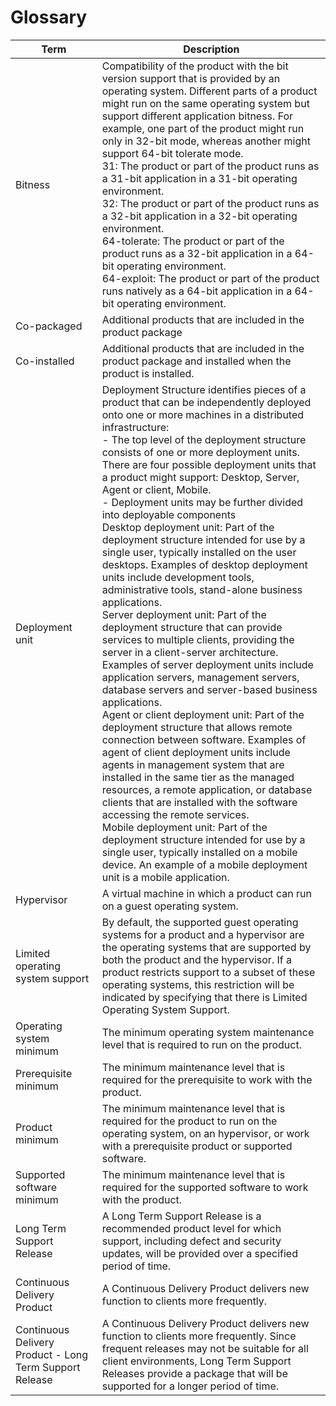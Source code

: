 # Glossary

|Term|Description|
|----------|--------------------------------|
|Bitness|Compatibility of the product with the bit version support that is provided by an operating system. Different parts of a product might run on the same operating system but support different application bitness. For example, one part of the product might run only in 32-bit mode, whereas another might support 64-bit tolerate mode.<br/>31: The product or part of the product runs as a 31-bit application in a 31-bit operating environment.<br/>32: The product or part of the product runs as a 32-bit application in a 32-bit operating environment.<br/>64-tolerate: The product or part of the product runs as a 32-bit application in a 64-bit operating environment.<br/>64-exploit: The product or part of the product runs natively as a 64-bit application in a 64-bit operating environment.|
|Co-packaged|Additional products that are included in the product package|
|Co-installed|Additional products that are included in the product package and installed when the product is installed.|
|Deployment unit|Deployment Structure identifies pieces of a product that can be independently deployed onto one or more machines in a distributed infrastructure:<br/>- The top level of the deployment structure consists of one or more deployment units. There are four possible deployment units that a product might support: Desktop, Server, Agent or client, Mobile.<br/>- Deployment units may be further divided into deployable components<br/>Desktop deployment unit: Part of the deployment structure intended for use by a single user, typically installed on the user desktops. Examples of desktop deployment units include development tools, administrative tools, stand-alone business applications.<br/>Server deployment unit: Part of the deployment structure that can provide services to multiple clients, providing the server in a client-server architecture. Examples of server deployment units include application servers, management servers, database servers and server-based business applications.<br/>Agent or client deployment unit: Part of the deployment structure that allows remote connection between software. Examples of agent of client deployment units include agents in management system that are installed in the same tier as the managed resources, a remote application, or database clients that are installed with the software accessing the remote services.<br/>Mobile deployment unit: Part of the deployment structure intended for use by a single user, typically installed on a mobile device. An example of a mobile deployment unit is a mobile application.|
|Hypervisor|A virtual machine in which a product can run on a guest operating system.|
|Limited operating system support|By default, the supported guest operating systems for a product and a hypervisor are the operating systems that are supported by both the product and the hypervisor. If a product restricts support to a subset of these operating systems, this restriction will be indicated by specifying that there is Limited Operating System Support.|
|Operating system minimum|The minimum operating system maintenance level that is required to run on the product.|
|Prerequisite minimum|The minimum maintenance level that is required for the prerequisite to work with the product.|
|Product minimum|The minimum maintenance level that is required for the product to run on the operating system, on an hypervisor, or work with a prerequisite product or supported software.|
|Supported software minimum|The minimum maintenance level that is required for the supported software to work with the product.|
|Long Term Support Release|A Long Term Support Release is a recommended product level for which support, including defect and security updates, will be provided over a specified period of time.|
|Continuous Delivery Product|A Continuous Delivery Product delivers new function to clients more frequently.|
|Continuous Delivery Product - Long Term Support Release|A Continuous Delivery Product delivers new function to clients more frequently. Since frequent releases may not be suitable for all client environments, Long Term Support Releases provide a package that will be supported for a longer period of time.|

